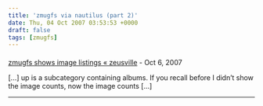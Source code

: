 ```yaml
---
title: 'zmugfs via nautilus (part 2)'
date: Thu, 04 Oct 2007 03:53:53 +0000
draft: false
tags: [zmugfs]
---
```



#### 
[zmugfs shows image listings &laquo; zeusville](http://zeusville.wordpress.com/2007/10/06/zmugfs-shows-image-listings/ "") - <time datetime="2007-10-06 19:15:13">Oct 6, 2007</time>

\[...\] up is a subcategory containing albums. If you recall before I didn’t show the image counts, now the image counts \[...\]
<hr />
